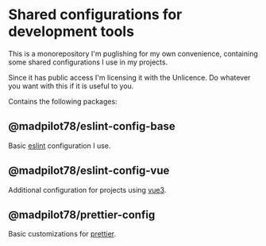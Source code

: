 # Shared configurations for development tools

This is a monorepository I'm puglishing for my own convenience,
containing some shared configurations I use in my projects.

Since it has public access I'm licensing it with the Unlicence.
Do whatever you want with this if it is useful to you.

Contains the following packages:

## @madpilot78/eslint-config-base

Basic [eslint](https://eslint.org) configuration I use.

## @madpilot78/eslint-config-vue

Additional configuration for projects using [vue3](https://vuejs.org).

## @madpilot78/prettier-config

Basic customizations for [prettier](https://prettier.io).
